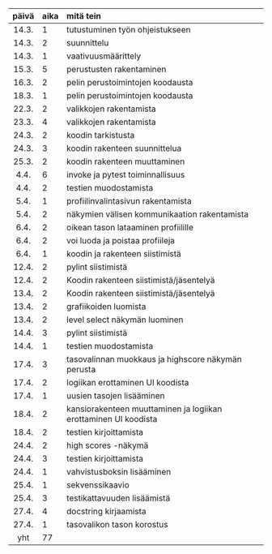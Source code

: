 
| päivä | aika | mitä tein  |
| :----:|:-----| :-----|
| 14.3. | 1    | tutustuminen työn ohjeistukseen |
| 14.3. | 2    | suunnittelu |
| 14.3. | 1    | vaativuusmäärittely |
| 15.3. | 5    | perustusten rakentaminen |
| 16.3. | 2    | pelin perustoimintojen koodausta |
| 18.3. | 1    | pelin perustoimintojen koodausta |
| 22.3. | 2    | valikkojen rakentamista |
| 23.3. | 4    | valikkojen rakentamista |
| 24.3. | 2    | koodin tarkistusta |
| 24.3. | 3    | koodin rakenteen suunnittelua |
| 25.3. | 2    | koodin rakenteen muuttaminen |
|  4.4. | 6    | invoke ja pytest toiminnallisuus |
|  4.4. | 2    | testien muodostamista |
|  5.4. | 1    | profiilinvalintasivun rakentamista | 
|  5.4. | 2    | näkymien välisen kommunikaation rakentamista |
|  6.4. | 2    | oikean tason lataaminen profiilille |
|  6.4. | 2    | voi luoda ja poistaa profiileja |
|  6.4. | 1    | koodin ja rakenteen siistimistä |
| 12.4. | 2    | pylint siistimistä |
| 12.4. | 2    | Koodin rakenteen siistimistä/jäsentelyä |
| 13.4. | 2    | Koodin rakenteen siistimistä/jäsentelyä |
| 13.4. | 2    | grafiikoiden luomista |
| 13.4. | 2    | level select näkymän luominen |
| 14.4. | 3    | pylint siistimistä |
| 14.4. | 1    | testien muodostamista |
| 17.4. | 3    | tasovalinnan muokkaus ja highscore näkymän perusta|
| 17.4. | 2    | logiikan erottaminen UI koodista |
| 17.4. | 1    | uusien tasojen lisääminen |
| 18.4. | 2    | kansiorakenteen muuttaminen ja logiikan erottaminen UI koodista|
| 18.4. | 2    | testien kirjoittamista |
| 24.4. | 2    | high scores -näkymä |
| 24.4. | 3    | testien kirjoittamista |
| 24.4. | 1    | vahvistusboksin lisääminen |
| 25.4. | 1    | sekvenssikaavio |
| 25.4. | 3    | testikattavuuden lisäämistä |
| 27.4. | 4    | docstring kirjaamista |
| 27.4. | 1    | tasovalikon tason korostus |
| yht   | 77   | | 
